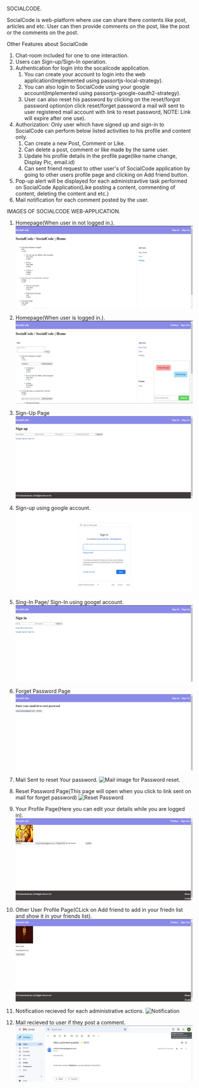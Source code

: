 SOCIALCODE.

SocialCode is web-platform where use can share there contents like post, articles and etc.
User can then provide comments on the post, like the post or the comments on the post.

Other Features about SocialCode
1. Chat-room included for one to one interaction.
2. Users can Sign-up/Sign-In operation.
3. Authentication for login into the socailcode application.
    1. You can create your account to login into the web application(Implemented using passortjs-local-strategy).
    2. You can also login to SocialCode using your google account(Implemented using passortjs-google-oauth2-strategy).
    3. User can also reset his password by clicking on the reset/forgot password option(on click reset/forget password a mail will sent to user registered mail account with link to reset password, NOTE: Link will expire after one use).
4. Authorization: Only user which have signed up and sign-in to SocialCode can perform below listed activities to his profile and content only.
    1. Can create a new Post, Comment or Like.
    2. Can delete a post, comment or like made by the same user.
    3. Update his profile details in the profile page(like name change, Display Pic, email.id)
    4. Can sent friend request to other user's of SocialCode application by going to other users profile page and clicking on Add friend button.
5. Pop-up alert will be displayed for each administravtive task performed on SocialCode Application(Like posting a content, commenting of content, deleting the content and etc.)
6. Mail notification for each comment posted by the user.


IMAGES OF SOCIALCODE WEB-APPLICATION.

1. Homepage(When user in not logged in.).
![Homepage](./Images_Of_SocialCode/Homepage1.png)

2. Homepage(When user is logged in.).
![Homepage](./Images_Of_SocialCode/Homepage.png)

2. Sign-Up Page
![SingUp_Page](./Images_Of_SocialCode/Sign_Up.png)

3. Sign-up using google account.
![SignUp_Page](./Images_Of_SocialCode/Sing_Up_Using_Google_Account.png)

4. Sing-In Page/ Sign-In using googel account.
![SignIn_page](./Images_Of_SocialCode/Sign_In.png)

5. Forget Password Page
![Forget Password_page](./Images_Of_SocialCode/Forget_Password.png)

6. Mail Sent to reset Your password.
![Mail image for Password reset.](.Images_Of_SocialCode/Forget_Password_Link_Sent_to_Mail.png)

7. Reset Password Page(This page will open when you click to link sent on mail for forget password)
![Reset Password](.Images_Of_SocialCode/Reset_Password_Page.png)

8. Your Profile Page(Here you can edit your details while you are logged in).
![Profile Page](./Images_Of_SocialCode/Profile_Page.png)

9. Other User Profile Page(CLick on Add friend to add in your friedn list and show it in your friends list).
![Other User Profile Page](./Images_Of_SocialCode/Other_User_Profile_Page.png)

10. Notification recieved for each administrative actions.
![Notification](.Images_Of_SocialCode/Notification.png)

11. Mail recieved to user if they post a comment.
![Mail Image](./Images_Of_SocialCode/Mail_Recieved_For_Posting_Comment.png)